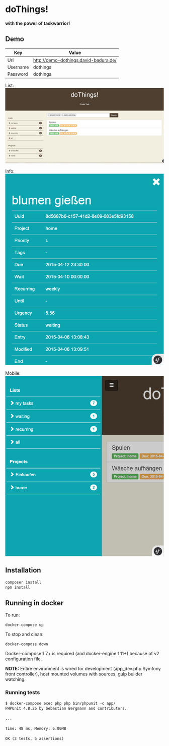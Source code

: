 doThings!
=========

**with the power of taskwarrior!**

## Demo

|Key|Value|
|---|-----|
|Url|http://demo-dothings.david-badura.de/|
|Username|dothings|
|Password|dothings|

List:
![list](docs/list.png)

Info:
![info](docs/info.png)

Mobile:
![mobil](docs/mobile.png)

Installation
------------

```
composer install
npm install
```

Running in docker
-----------------

To run:
```
docker-compose up
```

To stop and clean:
```
docker-compose down
```

Docker-compose 1.7+ is required (and docker-engine 1.11+) because of v2 configuration file.

**NOTE:** Entire environment is wired for development (app_dev.php Symfony front controller), host mounted volumes with sources, gulp builder watching.

### Running tests

```
$ docker-compose exec php php bin/phpunit -c app/
PHPUnit 4.8.26 by Sebastian Bergmann and contributors.

...

Time: 48 ms, Memory: 6.00MB

OK (3 tests, 6 assertions)
```
